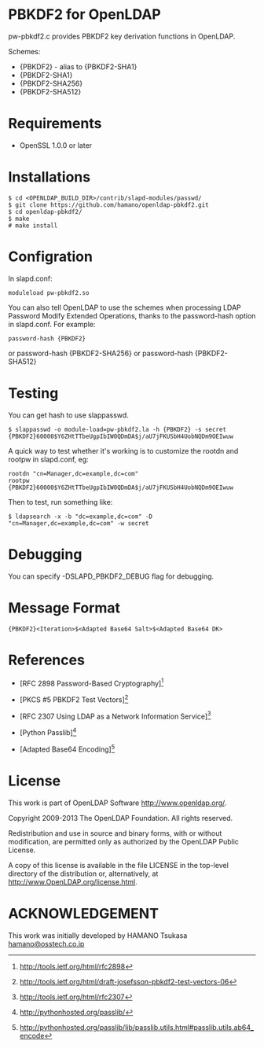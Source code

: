 PBKDF2 for OpenLDAP
=======================

pw-pbkdf2.c provides PBKDF2 key derivation functions in OpenLDAP.

Schemes:

 * {PBKDF2} -  alias to {PBKDF2-SHA1}
 * {PBKDF2-SHA1}
 * {PBKDF2-SHA256}
 * {PBKDF2-SHA512}

# Requirements

  * OpenSSL 1.0.0 or later

# Installations

    $ cd <OPENLDAP_BUILD_DIR>/contrib/slapd-modules/passwd/
    $ git clone https://github.com/hamano/openldap-pbkdf2.git
    $ cd openldap-pbkdf2/
    $ make
    # make install

# Configration

In slapd.conf:

    moduleload pw-pbkdf2.so

You can also tell OpenLDAP to use the schemes when processing LDAP
Password Modify Extended Operations, thanks to the password-hash
option in slapd.conf. For example:

    password-hash {PBKDF2}
or
    password-hash {PBKDF2-SHA256}
or
    password-hash {PBKDF2-SHA512}

# Testing

You can get hash to use slappasswd.

    $ slappasswd -o module-load=pw-pbkdf2.la -h {PBKDF2} -s secret
    {PBKDF2}60000$Y6ZHtTTbeUgpIbIW0QDmDA$j/aU7jFKUSbH4UobNQDm9OEIwuw

A quick way to test whether it's working is to customize the rootdn and
rootpw in slapd.conf, eg:

    rootdn "cn=Manager,dc=example,dc=com"
    rootpw {PBKDF2}60000$Y6ZHtTTbeUgpIbIW0QDmDA$j/aU7jFKUSbH4UobNQDm9OEIwuw

Then to test, run something like:

    $ ldapsearch -x -b "dc=example,dc=com" -D "cn=Manager,dc=example,dc=com" -w secret

# Debugging
You can specify -DSLAPD_PBKDF2_DEBUG flag for debugging.

# Message Format

    {PBKDF2}<Iteration>$<Adapted Base64 Salt>$<Adapted Base64 DK>

# References

* [RFC 2898 Password-Based Cryptography][^1]
[^1]: http://tools.ietf.org/html/rfc2898

* [PKCS #5 PBKDF2 Test Vectors][^2]
[^2]: http://tools.ietf.org/html/draft-josefsson-pbkdf2-test-vectors-06

* [RFC 2307 Using LDAP as a Network Information Service][^3]
[^3]: http://tools.ietf.org/html/rfc2307

* [Python Passlib][^4]
[^4]: http://pythonhosted.org/passlib/

* [Adapted Base64 Encoding][^5]
[^5]: http://pythonhosted.org/passlib/lib/passlib.utils.html#passlib.utils.ab64_encode

# License
This work is part of OpenLDAP Software <http://www.openldap.org/>.

Copyright 2009-2013 The OpenLDAP Foundation.
All rights reserved.

Redistribution and use in source and binary forms, with or without
modification, are permitted only as authorized by the OpenLDAP
Public License.

A copy of this license is available in the file LICENSE in the
top-level directory of the distribution or, alternatively, at
<http://www.OpenLDAP.org/license.html>.

# ACKNOWLEDGEMENT
This work was initially developed by HAMANO Tsukasa <hamano@osstech.co.jp>
